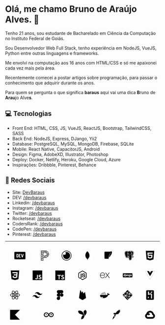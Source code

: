 # Olá, me chamo Bruno de Araújo Alves. :goat:

Tenho 21 anos, sou estudante de Bacharelado em Ciência da Computação no Instituto Federal de Goiás.

Sou Desenvolvedor Web Full Stack, tenho experiência em NodeJS, VueJS, Python entre outras linguagens e frameworks.

Me envolvi na computação aos 16 anos com HTML/CSS e só me apaixonei cada vez mais pela área.

Recentemente comecei a postar artigos sobre programação, para passar o conhecimento que adquirir durante os anos.

Para quem se pergunta o que significa **baraus** aqui vai uma dica **B**runo de **Arau**jo Alve**s**.

## :computer: Tecnologias

- Front End: HTML, CSS, JS, VueJS, ReactJS, Bootstrap, TailwindCSS, SASS
- Back End: NodeJS, Express, DJango, Yii2
- Database: PostgreSQL, MySQL, MongoDB, Firebase, SQLite
- Mobile: React Native, CapacitorJS, Android
- Design: Figma, AdobeXD, Illustrator, Photoshop
- Deploy: Docker, Netlify, Heroku, Google Cloud, Azure
- Inspirações: Dribbble, Pinterest, Behance

## :link: Redes Sociais

- Site: [DevBaraus](https://baraus.dev/)
- DEV: [/devbaraus](https://dev.to/devbaraus/)
- Linkedin: [/devbaraus](https://linkedin/in/devbaraus/)
- Instagram: [/devbaraus](https://instagram.com/devbaraus)
- Twitter: [/devbaraus](https://twitter.com/devbaraus)
- Rocketseat: [/devbaraus](https://app.rocketseat.com.br/me/devbaraus)
- CodersRank: [/devbaraus](https://profile.codersrank.io/user/devbaraus)
- CodePen: [/devbaraus](https://codepen.io/devbaraus)
- Pinterest: [/devbaraus](https://pinterest.com/devbaraus/boards/)

---

<div style="display: flex; align-items:center; justify-content:space-between; flex-wrap: wrap;">
<img src="./svg/devto.svg" style="height: 32px; margin: 1rem;" alt="DEV Community">
<img src="./svg/prettier.svg" style="height: 32px;margin: 1rem;" alt="Prettier">
<img src="./svg/insomnia.svg" style="height: 32px;margin: 1rem;" alt="Insomnia">
<img src="./svg/mongodb.svg" style="height: 32px;margin:  1rem;" alt="MongoDB">
<img src="./svg/sqlite.svg" style="height: 32px;margin:  1rem;" alt="SQLite">
<img src="./svg/postgresql.svg" style="height: 32px;margin:  1rem;" alt="Postgresql">
<img src="./svg/html5.svg" style="height: 32px;margin:  1rem;" alt="HTML5">
<img src="./svg/css3.svg" style="height: 32px;margin:  1rem;" alt="HTML5">
<img src="./svg/javascript.svg" style="height: 32px;margin:  1rem;" alt="HTML5">
<img src="./svg/typescript.svg" style="height: 32px;margin: 1rem;" alt="HTML5">
<img src="./svg/nodejs.svg" style="height: 32px;margin:  1rem;" alt="HTML5">
<img src="./svg/express.svg" style="height: 32px;margin:  1rem;" alt="HTML5">
<img src="./svg/django.svg" style="height: 32px;margin:  1rem;" alt="HTML5">
<img src="./svg/vuejs.svg" style="height: 32px;margin:  1rem;" alt="HTML5">
<img src="./svg/react.svg" style="height: 32px;margin:  1rem;" alt="HTML5">
<img src="./svg/tailwindcss.svg" style="height: 32px;margin: 1rem;" alt="HTML5">
<img src="./svg/figma.svg" style="height: 32px;margin: 1rem;" alt="HTML5">
<img src="./svg/firebase.svg" style="height: 32px;margin:  1rem;" alt="HTML5">
<img src="./svg/docker.svg" style="height: 32px;margin:  1rem;" alt="HTML5">
<img src="./svg/netlify.svg" style="height: 32px;margin:  1rem;" alt="HTML5">
<img src="./svg/heroku.svg" style="height: 32px;margin:  1rem;" alt="HTML5">
<img src="./svg/kotlin.svg" style="height: 32px;margin:  1rem;" alt="HTML5">
<img src="./svg/arduino.svg" style="height: 32px;margin:  1rem;" alt="HTML5">
<img src="./svg/yii.svg" style="height: 32px;margin:  1rem;" alt="HTML5">
<img src="./svg/rocketseat.svg" style="height: 32px;margin:  1rem;" alt="HTML5">
<img src="./svg/googlecloud.svg" style="height: 32px;margin:  1rem;" alt="HTML5">
</div>
